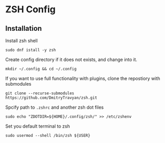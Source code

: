 # ZSH Config
## Installation

Install zsh shell
```shell
sudo dnf istall -y zsh
```

Create config directory if it does not exists, and change into it.
```shell
mkdir ~/.config && cd ~/.config
```

If you want to use full functionality with plugins, clone the repostiory with submodules
```shell
git clone --recurse-submodules https://github.com/DmitryTravyan/zsh.git
```

Spcify path to `.zshrc` and another zsh dot files
```shell
sudo echo "ZDOTDIR=${HOME}/.config/zsh/" >> /etc/zshenv
```

Set you default terminal to zsh
```shell
sudo usermod --shell /bin/zsh ${USER}
```

